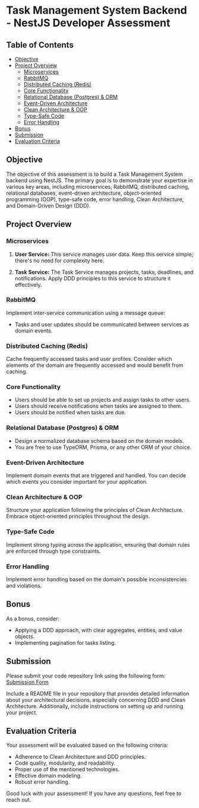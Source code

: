 # Task Management System Backend - NestJS Developer Assessment

## Table of Contents

- [Objective](#objective)
- [Project Overview](#project-overview)
  - [Microservices](#microservices)
  - [RabbitMQ](#rabbitmq)
  - [Distributed Caching (Redis)](#distributed-caching-redis)
  - [Core Functionality](#core-functionality)
  - [Relational Database (Postgres) & ORM](#relational-database-postgres--orm)
  - [Event-Driven Architecture](#event-driven-architecture)
  - [Clean Architecture & OOP](#clean-architecture--oop)
  - [Type-Safe Code](#type-safe-code)
  - [Error Handling](#error-handling)
- [Bonus](#bonus)
- [Submission](#submission)
- [Evaluation Criteria](#evaluation-criteria)

## Objective

The objective of this assessment is to build a Task Management System backend using NestJS. The primary goal is to demonstrate your expertise in various key areas, including microservices, RabbitMQ, distributed caching, relational databases, event-driven architecture, object-oriented programming (OOP), type-safe code, error handling, Clean Architecture, and Domain-Driven Design (DDD).

## Project Overview

### Microservices

1. **User Service:** This service manages user data. Keep this service simple; there's no need for complexity here.

2. **Task Service:** The Task Service manages projects, tasks, deadlines, and notifications. Apply DDD principles to this service to structure it effectively.

### RabbitMQ

Implement inter-service communication using a message queue:

- Tasks and user updates should be communicated between services as domain events.

### Distributed Caching (Redis)

Cache frequently accessed tasks and user profiles. Consider which elements of the domain are frequently accessed and would benefit from caching.

### Core Functionality

- Users should be able to set up projects and assign tasks to other users.
- Users should receive notifications when tasks are assigned to them.
- Users should be notified when tasks are due.

### Relational Database (Postgres) & ORM

- Design a normalized database schema based on the domain models.
- You are free to use TypeORM, Prisma, or any other ORM of your choice.

### Event-Driven Architecture

Implement domain events that are triggered and handled. You can decide which events you consider important for your application.

### Clean Architecture & OOP

Structure your application following the principles of Clean Architecture. Embrace object-oriented principles throughout the design.

### Type-Safe Code

Implement strong typing across the application, ensuring that domain rules are enforced through type constraints.

### Error Handling

Implement error handling based on the domain's possible inconsistencies and violations.

## Bonus

As a bonus, consider:

- Applying a DDD approach, with clear aggregates, entities, and value objects.
- Implementing pagination for tasks listing.

## Submission

Please submit your code repository link using the following form: [Submission Form](https://forms.gle/beAmC8jeLGJA1qQRA)

Include a README file in your repository that provides detailed information about your architectural decisions, especially concerning DDD and Clean Architecture. Additionally, include instructions on setting up and running your project.

## Evaluation Criteria

Your assessment will be evaluated based on the following criteria:

- Adherence to Clean Architecture and DDD principles.
- Code quality, modularity, and readability.
- Proper use of the mentioned technologies.
- Effective domain modeling.
- Robust error handling.

Good luck with your assessment! If you have any questions, feel free to reach out.
